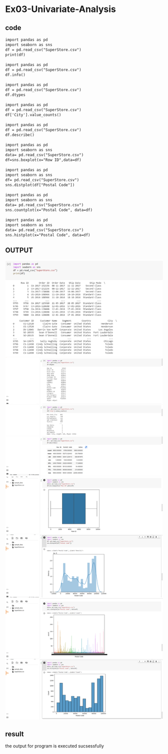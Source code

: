 # Ex03-Univariate-Analysis
## code
```
import pandas as pd
import seaborn as sns
df = pd.read_csv("SuperStore.csv")
print(df)

import pandas as pd
df = pd.read_csv("SuperStore.csv")
df.info()

import pandas as pd
df = pd.read_csv("SuperStore.csv")
df.dtypes

import pandas as pd
df = pd.read_csv("SuperStore.csv")
df['City'].value_counts()

import pandas as pd
df = pd.read_csv("SuperStore.csv")
df.describe()

import pandas as pd
import seaborn as sns
data= pd.read_csv("SuperStore.csv")
df=sns.boxplot(x="Row ID",data=df)

import pandas as pd
import seaborn as sns
df= pd.read_csv("SuperStore.csv")
sns.distplot(df["Postal Code"])

import pandas as pd
import seaborn as sns
data= pd.read_csv("SuperStore.csv")
sns.countplot(x="Postal Code", data=df)

import pandas as pd
import seaborn as sns
data= pd.read_csv("SuperStore.csv")
sns.histplot(x="Postal Code", data=df)
```
## OUTPUT
![output](./111.png)
![output](./112.png)
![output](./113.png)
![output](./114.png)
![output](./115.png)
![output](./116.png)
![output](./117.png)
![output](./118.png)



## result 
the output  for program is executed sucsessfully
